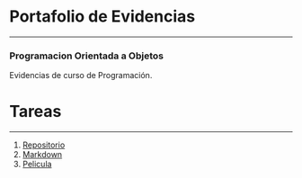 #  Portafolio de Evidencias 
---
###  Programacion Orientada a Objetos
Evidencias de curso de Programación.
#  Tareas

---

1. [ Repositorio ](https://github.com/PhantompD/OOP)
2. [ Markdown ](https://github.com/PhantompD/OOP/blob/master/Setup/MarkDown.md)
3. [ Pelicula ](https://github.com/PhantompD/OOP)

